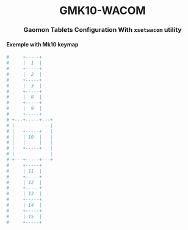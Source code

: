 <div align="center">

# GMK10-WACOM

</div>

<div align="center">

### Gaomon Tablets Configuration With `xsetwacom` utility

</div>

#### Exemple with Mk10 keymap

```bash
#     +-----+
#     |  1  |
#     +-----+
#     |  2  |
#     +-----+
#     |  3  |
#     +-----+
#     |  8  |
#     +-----+
#     |  9  |
#     +-----+
# +---+-----+---+
# |             |
# |   +-----+   |
# |   | 10  |   |
# |   |     |   |
# |   +-----+   |
# |             |
# +---+-----+---+
#     +-----+
#     | 11  |
#     +-----+
#     | 12  |
#     +-----+
#     | 13  |
#     +-----+
#     | 14  |
#     +-----+
#     | 15  |
#     +-----+
```
